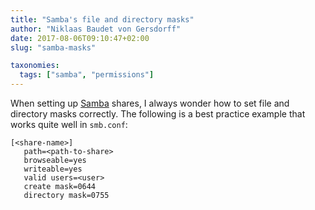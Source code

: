 ```yaml
---
title: "Samba's file and directory masks"
author: "Niklaas Baudet von Gersdorff"
date: 2017-08-06T09:10:47+02:00
slug: "samba-masks"

taxonomies:
  tags: ["samba", "permissions"]
---
```


When setting up [Samba](https://www.samba.org/) shares, I always wonder how to
set file and directory masks correctly. The following is a best practice
example that works quite well in `smb.conf`:

<!-- more -->

```
[<share-name>]
   path=<path-to-share>
   browseable=yes
   writeable=yes
   valid users=<user>
   create mask=0644
   directory mask=0755
```
